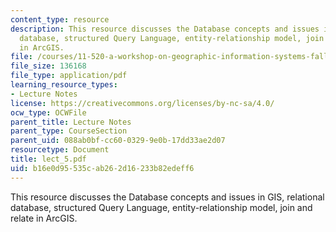 ```yaml
---
content_type: resource
description: This resource discusses the Database concepts and issues in GIS, relational
  database, structured Query Language, entity-relationship model, join and relate
  in ArcGIS.
file: /courses/11-520-a-workshop-on-geographic-information-systems-fall-2005/b16e0d95535cab262d16233b82edeff6_lect_5.pdf
file_size: 136168
file_type: application/pdf
learning_resource_types:
- Lecture Notes
license: https://creativecommons.org/licenses/by-nc-sa/4.0/
ocw_type: OCWFile
parent_title: Lecture Notes
parent_type: CourseSection
parent_uid: 088ab0bf-cc60-0329-9e0b-17dd33ae2d07
resourcetype: Document
title: lect_5.pdf
uid: b16e0d95-535c-ab26-2d16-233b82edeff6
---
```

This resource discusses the Database concepts and issues in GIS, relational database, structured Query Language, entity-relationship model, join and relate in ArcGIS.